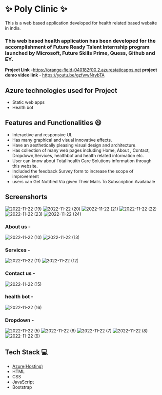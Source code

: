 # ✨  Poly Clinic  ✨

This is a web based application developed for health related based website in india.

### This web based health application has been developed for the accomplishment of Future Ready Talent Internship program launched by Microsoft, Future Skills Prime, Quess, Github and EY.


**Project Link** -https://orange-field-040182f00.2.azurestaticapps.net
**project demo video link** - https://youtu.be/gzfwwNrybTA

## Azure technologies used for Project

- Static web apps
- Health bot

## Features and Functionalities 😃

- Interactive and responsive UI.
- Has many graphical and visual innovative effects.
- Have an aesthetically pleasing visual design and architecture.
- Has collection of many web pages including Home, About  , Contact, Dropdown,Services, healthbot and health related information etc.
- User can know about Total health Care Solutions information through this website.
- Included the feedback Survey form to increase the scope of improvement 
- users can  Get Notified Via given Their Mails To Subscription Availabale
## Screenshorts
![2022-11-22 (19)](https://user-images.githubusercontent.com/114321345/203260009-60456057-d09c-43ae-a483-c7885a5da739.png)
![2022-11-22 (20)](https://user-images.githubusercontent.com/114321345/203260481-d16ca63b-8055-42f0-ab6d-dd95abf38fd4.png)
![2022-11-22 (21)](https://user-images.githubusercontent.com/114321345/203260561-30493272-1917-459c-bdc0-2f7be253e476.png)
![2022-11-22 (22)](https://user-images.githubusercontent.com/114321345/203260830-101e1ec5-c24c-4309-aac6-5302084cf678.png)
![2022-11-22 (23)](https://user-images.githubusercontent.com/114321345/203260907-23c5b40a-4e66-4373-9806-5522b7128db4.png)
![2022-11-22 (24)](https://user-images.githubusercontent.com/114321345/203260986-b31f0a54-a1c1-4a86-8b5a-694f48aeed2f.png)


### About us -
![2022-11-22 (10)](https://user-images.githubusercontent.com/114321345/203256074-5d0bffd2-a277-4bf2-9ba8-ad1a0b31b7f7.png)
![2022-11-22 (13)](https://user-images.githubusercontent.com/114321345/203257207-c1565029-0d10-4242-a338-9e9a61bf9d30.png)


### Services -
![2022-11-22 (11)](https://user-images.githubusercontent.com/114321345/203256548-1d1ddbb4-326a-4674-af0f-e264b3ee2b35.png)
![2022-11-22 (12)](https://user-images.githubusercontent.com/114321345/203256691-cf928408-5592-4536-a35e-b398bd6dfc30.png)


### Contact us -
![2022-11-22 (15)](https://user-images.githubusercontent.com/114321345/203257619-f5359b37-198f-4675-95ca-723f5ee5d58c.png)


### health bot -
![2022-11-22 (16)](https://user-images.githubusercontent.com/114321345/203257835-05b0b4e5-fb6a-4d7e-9d51-c90bfa54c7e0.png)



### Dropdown -
 ![2022-11-22 (5)](https://user-images.githubusercontent.com/114321345/203254615-d1d67457-94b7-4927-b317-b252e7fe4ca3.png)
 ![2022-11-22 (6)](https://user-images.githubusercontent.com/114321345/203255054-81bbe041-9da4-4976-aede-509514977a94.png)
 ![2022-11-22 (7)](https://user-images.githubusercontent.com/114321345/203255241-9fcccca2-1e8d-40db-b96c-2f7b67bae9be.png)
![2022-11-22 (8)](https://user-images.githubusercontent.com/114321345/203255672-82922162-3194-45b6-aa1c-578e0311fa7d.png)
![2022-11-22 (9)](https://user-images.githubusercontent.com/114321345/203255718-5c86c4ef-a99e-46f6-bb7f-952590e1e2e4.png)

        
        
        
        
        
           
## Tech Stack 💻

- [Azure(Hosting)](https://azure.microsoft.com/en-in/features/azure-portal/)
- HTML
- CSS
- JavaScript
- Bootstrap
